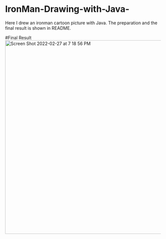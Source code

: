# IronMan-Drawing-with-Java-
Here I drew an ironman cartoon picture with Java. The preparation and the final result is shown in README.

#Final Result
<img width="626" alt="Screen Shot 2022-02-27 at 7 18 56 PM" src="https://user-images.githubusercontent.com/99308255/155906382-9c43c7de-7e3a-4575-949f-bfa8e3e54a83.png">
